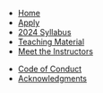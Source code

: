 <!-- docs/2024/_sidebar.md -->

- [Home](/)
- [Apply](apply)
- [2024 Syllabus](2024/README.md)
- [Teaching Material](2024/teaching-material.md)
- [Meet the Instructors](2024/instructors.md)
<!-- - [Resources](resources) -->
- [Code of Conduct](code-of-conduct)
- [Acknowledgments](acknowledgments)

